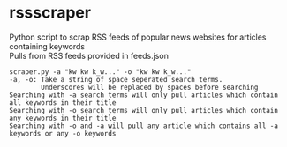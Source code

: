 # rssscraper
Python script to scrap RSS feeds of popular news websites for articles containing keywords<br>
Pulls from RSS feeds provided in feeds.json

```
scraper.py -a "kw kw k_w..." -o "kw kw k_w..."
-a, -o: Take a string of space seperated search terms.
        Underscores will be replaced by spaces before searching
Searching with -a search terms will only pull articles which contain all keywords in their title
Searching with -o search terms will only pull articles which contain any keywords in their title
Searching with -o and -a will pull any article which contains all -a keywords or any -o keywords
```
